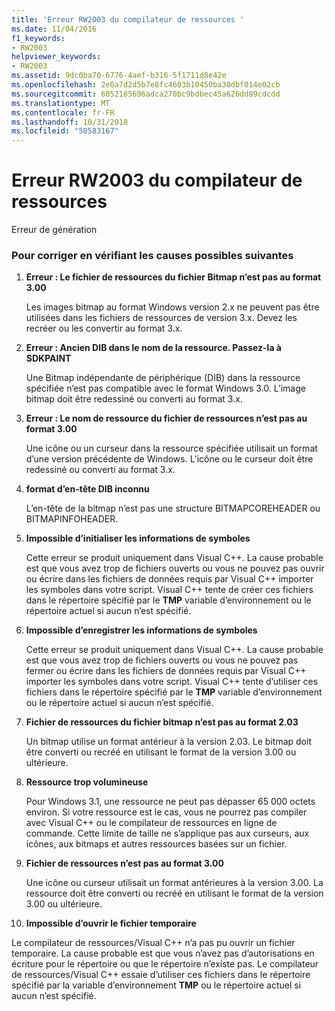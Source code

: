 ```yaml
---
title: 'Erreur RW2003 du compilateur de ressources '
ms.date: 11/04/2016
f1_keywords:
- RW2003
helpviewer_keywords:
- RW2003
ms.assetid: 9dc0ba70-6776-4aef-b316-5f1711d8e42e
ms.openlocfilehash: 2e0a7d2d5b7e8fc4603b10450ba30dbf014e02cb
ms.sourcegitcommit: 6052185696adca270bc9bdbec45a626dd89cdcdd
ms.translationtype: MT
ms.contentlocale: fr-FR
ms.lasthandoff: 10/31/2018
ms.locfileid: "50583167"
---
```

# <a name="resource-compiler-error-rw2003"></a>Erreur RW2003 du compilateur de ressources 

Erreur de génération

### <a name="to-fix-by-checking-the-following-possible-causes"></a>Pour corriger en vérifiant les causes possibles suivantes

1. **Erreur : Le fichier de ressources du fichier Bitmap n’est pas au format 3.00**

   Les images bitmap au format Windows version 2.x ne peuvent pas être utilisées dans les fichiers de ressources de version 3.x. Devez les recréer ou les convertir au format 3.x.

1. **Erreur : Ancien DIB dans le nom de la ressource. Passez-la à SDKPAINT**

   Une Bitmap indépendante de périphérique (DIB) dans la ressource spécifiée n’est pas compatible avec le format Windows 3.0. L’image bitmap doit être redessiné ou converti au format 3.x.

1. **Erreur : Le nom de ressource du fichier de ressources n’est pas au format 3.00**

   Une icône ou un curseur dans la ressource spécifiée utilisait un format d’une version précédente de Windows. L’icône ou le curseur doit être redessiné ou converti au format 3.x.

1. **format d’en-tête DIB inconnu**

   L’en-tête de la bitmap n’est pas une structure BITMAPCOREHEADER ou BITMAPINFOHEADER.

1. **Impossible d’initialiser les informations de symboles**

   Cette erreur se produit uniquement dans Visual C++. La cause probable est que vous avez trop de fichiers ouverts ou vous ne pouvez pas ouvrir ou écrire dans les fichiers de données requis par Visual C++ importer les symboles dans votre script. Visual C++ tente de créer ces fichiers dans le répertoire spécifié par le **TMP** variable d’environnement ou le répertoire actuel si aucun n’est spécifié.

1. **Impossible d’enregistrer les informations de symboles**

   Cette erreur se produit uniquement dans Visual C++. La cause probable est que vous avez trop de fichiers ouverts ou vous ne pouvez pas fermer ou écrire dans les fichiers de données requis par Visual C++ importer les symboles dans votre script. Visual C++ tente d’utiliser ces fichiers dans le répertoire spécifié par le **TMP** variable d’environnement ou le répertoire actuel si aucun n’est spécifié.

1. **Fichier de ressources du fichier bitmap n’est pas au format 2.03**

   Un bitmap utilise un format antérieur à la version 2.03. Le bitmap doit être converti ou recréé en utilisant le format de la version 3.00 ou ultérieure.

1. **Ressource trop volumineuse**

   Pour Windows 3.1, une ressource ne peut pas dépasser 65 000 octets environ. Si votre ressource est le cas, vous ne pourrez pas compiler avec Visual C++ ou le compilateur de ressources en ligne de commande. Cette limite de taille ne s’applique pas aux curseurs, aux icônes, aux bitmaps et autres ressources basées sur un fichier.

9. **Fichier de ressources n’est pas au format 3.00**

   Une icône ou curseur utilisait un format antérieures à la version 3.00. La ressource doit être converti ou recréé en utilisant le format de la version 3.00 ou ultérieure.

10. **Impossible d’ouvrir le fichier temporaire**

   Le compilateur de ressources/Visual C++ n’a pas pu ouvrir un fichier temporaire. La cause probable est que vous n’avez pas d’autorisations en écriture pour le répertoire ou que le répertoire n’existe pas. Le compilateur de ressources/Visual C++ essaie d’utiliser ces fichiers dans le répertoire spécifié par la variable d’environnement **TMP** ou le répertoire actuel si aucun n’est spécifié.